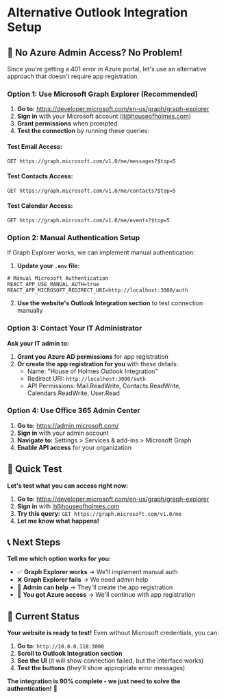 # Alternative Outlook Integration Setup

## 🚀 No Azure Admin Access? No Problem!

Since you're getting a 401 error in Azure portal, let's use an alternative approach that doesn't require app registration.

### **Option 1: Use Microsoft Graph Explorer (Recommended)**

1. **Go to:** https://developer.microsoft.com/en-us/graph/graph-explorer
2. **Sign in** with your Microsoft account (it@houseofholmes.com)
3. **Grant permissions** when prompted
4. **Test the connection** by running these queries:

#### **Test Email Access:**
```
GET https://graph.microsoft.com/v1.0/me/messages?$top=5
```

#### **Test Contacts Access:**
```
GET https://graph.microsoft.com/v1.0/me/contacts?$top=5
```

#### **Test Calendar Access:**
```
GET https://graph.microsoft.com/v1.0/me/events?$top=5
```

### **Option 2: Manual Authentication Setup**

If Graph Explorer works, we can implement manual authentication:

1. **Update your `.env` file:**
```env
# Manual Microsoft Authentication
REACT_APP_USE_MANUAL_AUTH=true
REACT_APP_MICROSOFT_REDIRECT_URI=http://localhost:3000/auth
```

2. **Use the website's Outlook Integration section** to test connection manually

### **Option 3: Contact Your IT Administrator**

**Ask your IT admin to:**

1. **Grant you Azure AD permissions** for app registration
2. **Or create the app registration for you** with these details:
   - Name: "House of Holmes Outlook Integration"
   - Redirect URI: `http://localhost:3000/auth`
   - API Permissions: Mail.ReadWrite, Contacts.ReadWrite, Calendars.ReadWrite, User.Read

### **Option 4: Use Office 365 Admin Center**

1. **Go to:** https://admin.microsoft.com/
2. **Sign in** with your admin account
3. **Navigate to:** Settings > Services & add-ins > Microsoft Graph
4. **Enable API access** for your organization

## 🎯 Quick Test

**Let's test what you can access right now:**

1. **Go to:** https://developer.microsoft.com/en-us/graph/graph-explorer
2. **Sign in** with it@houseofholmes.com
3. **Try this query:** `GET https://graph.microsoft.com/v1.0/me`
4. **Let me know what happens!**

## 📞 Next Steps

**Tell me which option works for you:**

- ✅ **Graph Explorer works** → We'll implement manual auth
- ❌ **Graph Explorer fails** → We need admin help
- 🔧 **Admin can help** → They'll create the app registration
- 🚀 **You got Azure access** → We'll continue with app registration

## 🔧 Current Status

**Your website is ready to test!** Even without Microsoft credentials, you can:

1. **Go to:** `http://10.0.0.118:3000`
2. **Scroll to Outlook Integration section**
3. **See the UI** (it will show connection failed, but the interface works)
4. **Test the buttons** (they'll show appropriate error messages)

**The integration is 90% complete - we just need to solve the authentication!** 🚀 